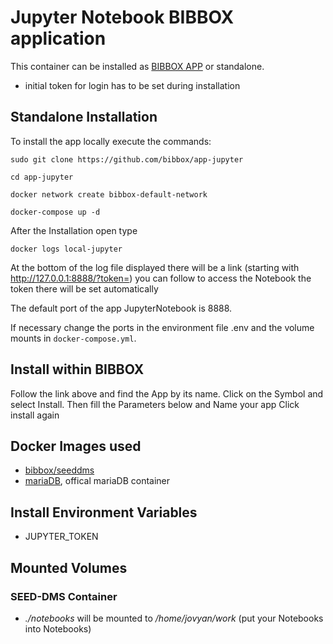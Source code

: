 
# Jupyter Notebook BIBBOX application

This container can be installed as [BIBBOX APP](http://bibbox.readthedocs.io/en/latest/admin-documentation/ "BIBBOX App Store") or standalone. 

* initial token for login has to be set during installation 

## Standalone Installation 

To install the app locally execute the commands:

`sudo git clone https://github.com/bibbox/app-jupyter`

`cd app-jupyter`

`docker network create bibbox-default-network`

`docker-compose up -d`

After the Installation open type

`docker logs local-jupyter`

At the bottom of the log file displayed there will be a link (starting with http://127.0.0.1:8888/?token=) you can follow to access the Notebook the token there will be set automatically

The default port of the app JupyterNotebook is 8888.

If necessary change the ports in the environment file .env and the volume mounts in `docker-compose.yml`.

## Install within BIBBOX

Follow the link above and find the App by its name. Click on the Symbol and select Install. Then fill the Parameters below and Name your app Click install again

## Docker Images used
 * [bibbox/seeddms](https://hub.docker.com/r/bibbox/seeddms/) 
 * [mariaDB](https://hub.docker.com/_/mariadb/), offical mariaDB container
 
## Install Environment Variables
  *	JUPYTER_TOKEN
  
## Mounted Volumes

### SEED-DMS Container
* _./notebooks_ will be mounted to _/home/jovyan/work_ (put your Notebooks into Notebooks)
